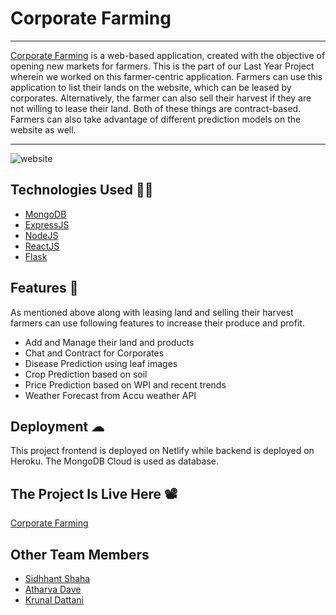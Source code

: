 # Corporate Farming

---
[Corporate Farming](https://corporate-farming.netlify.app/) is a web-based application, created with the objective of opening new markets for farmers. This is the part of our Last Year Project wherein we worked on this farmer-centric application. Farmers can use this application to list their lands on the website, which can be leased by corporates. Alternatively, the farmer can also sell their harvest if they are not willing to lease their land. Both of these things are contract-based. Farmers can also take advantage of different prediction models on the website as well.

---
<img src="https://raw.githubusercontent.com/apoorvgupta25/corporate-farming/main/frontend/src/assets/homepage.jpg" alt="website"/>

## Technologies Used 👩‍💻

- [MongoDB](https://www.mongodb.com/)
- [ExpressJS](https://expressjs.com/)
- [NodeJS](https://nodejs.org/)
- [ReactJS](https://reactjs.org/)
- [Flask](https://flask.palletsprojects.com/en/2.1.x/)



## Features 💫

As mentioned above along with leasing land and selling their harvest farmers can use following features to increase their produce and profit.

 - Add and Manage their land and products
 - Chat and Contract for Corporates
 - Disease Prediction using leaf images
 - Crop Prediction based on soil
 - Price Prediction based on WPI and recent trends
 - Weather Forecast from Accu weather API


## Deployment ☁

This project frontend is deployed on Netlify while backend is deployed on Heroku. The MongoDB Cloud is used as database.

## The Project Is Live Here 📽

[Corporate Farming](https://corporate-farming.netlify.app/)

## Other Team Members
- [Sidhhant Shaha](https://github.com/sid2475)
- [Atharva Dave](http://github.com/asd1510)
- [Krunal Dattani](https://github.com/Krunal-D)
